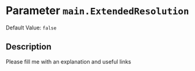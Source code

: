 # Parameter `main.ExtendedResolution`
Default Value: `false`

## Description
Please fill me with an explanation and useful links

